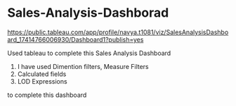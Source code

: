 # Sales-Analysis-Dashborad

https://public.tableau.com/app/profile/navya.t1081/viz/SalesAnalysisDashboard_17414766006930/Dashboard1?publish=yes

Used tableau to complete this Sales Analysis Dashboard

1) I have used Dimention filters, Measure Filters
2) Calculated fields
3) LOD Expressions

to complete this dashboard
